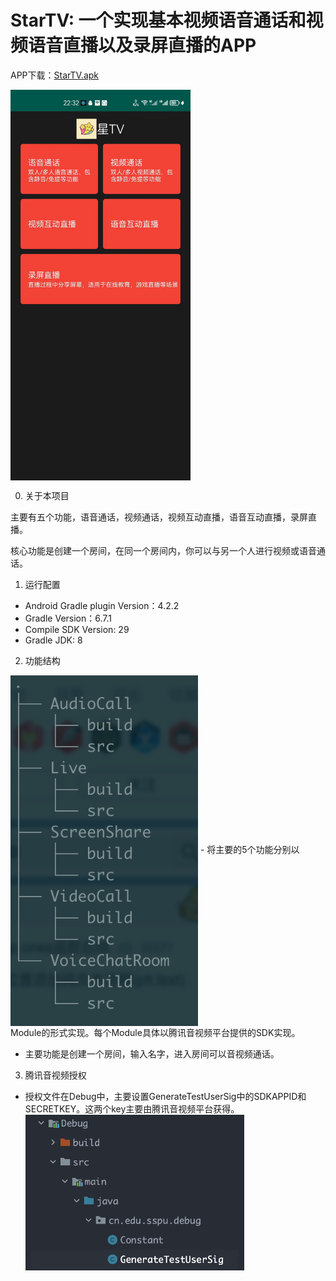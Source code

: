 # StarTV: 一个实现基本视频语音通话和视频语音直播以及录屏直播的APP

APP下载：[StarTV.apk](./StarTV.apk)

<img src="images/WechatIMG26.jpeg" width="288px" align="center">

0. 关于本项目

主要有五个功能，语音通话，视频通话，视频互动直播，语音互动直播，录屏直播。

核心功能是创建一个房间，在同一个房间内，你可以与另一个人进行视频或语音通话。

1. 运行配置

- Android Gradle plugin Version：4.2.2
- Gradle Version：6.7.1
- Compile SDK Version: 29
- Gradle JDK: 8

2. 功能结构

<img src="images/tree.png" width="300px" align="center">
- 将主要的5个功能分别以Module的形式实现。每个Module具体以腾讯音视频平台提供的SDK实现。

- 主要功能是创建一个房间，输入名字，进入房间可以音视频通话。

3. 腾讯音视频授权
- 授权文件在Debug中，主要设置GenerateTestUserSig中的SDKAPPID和SECRETKEY。这两个key主要由腾讯音视频平台获得。
<img src="images/GenerateTestUserSig.png" width=350px align="center"><br>